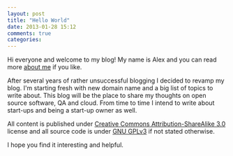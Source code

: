 ```yaml
---
layout: post
title: "Hello World"
date: 2013-01-28 15:12
comments: true
categories: 
---
```


Hi everyone and welcome to my blog! My name is Alex and you can read more [about me](/about/)
if you like.

After several years of rather unsuccessful blogging I decided to revamp my blog.
I'm starting fresh with new domain name and a big list of topics to write about. This blog will
be the place to share my thoughts on open source software, QA and cloud. From time to time
I intend to write about start-ups and being a start-up owner as well.

All content is published under
[Creative Commons Attribution-ShareAlike 3.0](http://creativecommons.org/licenses/by-sa/3.0/deed.en_US)
license and all source code is under [GNU GPLv3](http://www.gnu.org/licenses/gpl.html) if not stated
otherwise.

I hope you find it interesting and helpful.

